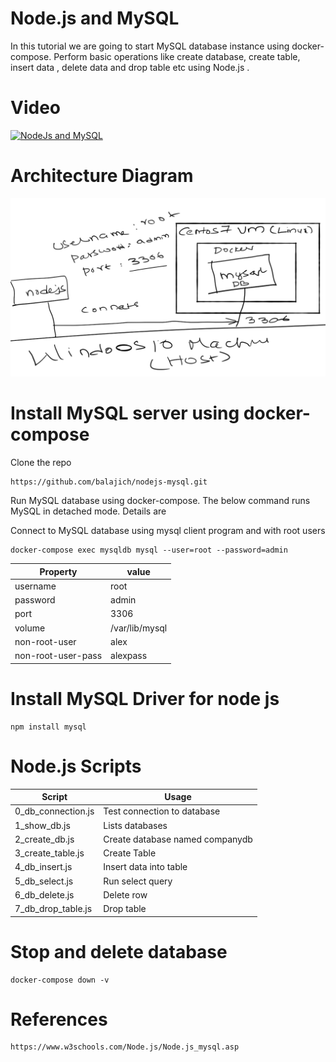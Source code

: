 # Node.js and MySQL
In this tutorial we are going to start MySQL database instance using docker-compose. Perform basic operations like create database, create table, insert data , delete data and drop table etc using Node.js .
# Video 
[![NodeJs and MySQL](https://img.youtube.com/vi/LDekDFd-leM/0.jpg)](https://www.youtube.com/watch?v=LDekDFd-leM)

# Architecture Diagram
![Architecture Diagram](Arch-Diagram.png "Architecture Diagram")

# Install MySQL server using docker-compose
Clone the repo

    https://github.com/balajich/nodejs-mysql.git
Run MySQL database using docker-compose. The below command runs MySQL in detached mode. Details are

Connect to MySQL database using mysql client program and with root users

    docker-compose exec mysqldb mysql --user=root --password=admin

Property|value
---|---
username|root
password|admin
port|3306
volume|/var/lib/mysql
non-root-user| alex
non-root-user-pass| alexpass

# Install MySQL Driver for node js
    npm install mysql
# Node.js Scripts 

Script| Usage 
---|---
0_db_connection.js| Test connection to database
1_show_db.js| Lists databases
2_create_db.js| Create database named companydb
3_create_table.js| Create Table
4_db_insert.js | Insert data into table
5_db_select.js | Run select query
6_db_delete.js | Delete row
7_db_drop_table.js | Drop table
# Stop and delete database
    docker-compose down -v
# References
    https://www.w3schools.com/Node.js/Node.js_mysql.asp